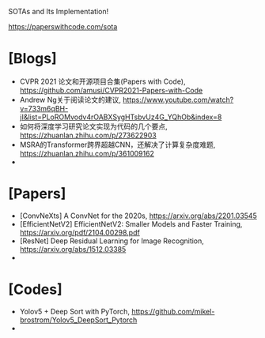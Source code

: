 SOTAs and Its Implementation!

https://paperswithcode.com/sota

# [Blogs]
+ CVPR 2021 论文和开源项目合集(Papers with Code), https://github.com/amusi/CVPR2021-Papers-with-Code
+ Andrew Ng关于阅读论文的建议, https://www.youtube.com/watch?v=733m6qBH-jI&list=PLoROMvodv4rOABXSygHTsbvUz4G_YQhOb&index=8
+ 如何将深度学习研究论文实现为代码的几个要点, https://zhuanlan.zhihu.com/p/273622903
+ MSRA的Transformer跨界超越CNN，还解决了计算复杂度难题, https://zhuanlan.zhihu.com/p/361009162
+ 


# [Papers]
+ [ConvNeXts] A ConvNet for the 2020s, https://arxiv.org/abs/2201.03545
+ [EfficientNetV2] EfficientNetV2: Smaller Models and Faster Training, https://arxiv.org/pdf/2104.00298.pdf
+ [ResNet] Deep Residual Learning for Image Recognition, https://arxiv.org/abs/1512.03385
+ 

# [Codes]
+ Yolov5 + Deep Sort with PyTorch, https://github.com/mikel-brostrom/Yolov5_DeepSort_Pytorch
+ 



